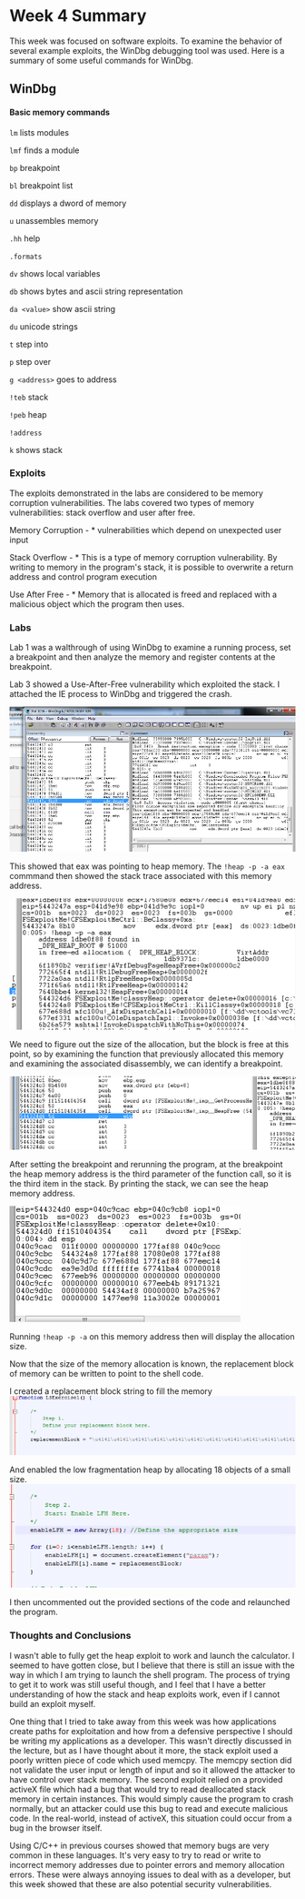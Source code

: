 # Week 4 Summary

This week was focused on software exploits.  To examine the behavior of several example exploits, the WinDbg debugging tool was used.  Here is a summary of some useful commands for WinDbg.


## WinDbg

#### Basic memory commands

`lm` lists modules

`lmf` finds a module

`bp` breakpoint

`bl` breakpoint list

`dd` displays a dword of memory

`u` unassembles memory

`.hh` help

`.formats`

`dv` shows local variables

`db` shows bytes and ascii string representation 

`da <value>` show ascii string

`du` unicode strings

`t` step into

`p` step over

`g <address>` goes to address

`!teb` stack

`!peb` heap

`!address`

`k` shows stack


### Exploits

The exploits demonstrated in the labs are considered to be memory corruption vulnerabilities.  The labs covered two types of memory vulnerabilities: stack overflow and user after free.

Memory Corruption - 
	* vulnerabilities which depend on unexpected user input

Stack Overflow -
	* This is a type of memory corruption vulnerability.  By writing to memory in the program's stack, it is possible to overwrite a return address and control program execution

Use After Free -
	* Memory that is allocated is freed and replaced with a malicious object which the program then uses.

### Labs

Lab 1 was a walthrough of using WinDbg to examine a running process, set a breakpoint and then analyze the memory and register contents at the breakpoint.

Lab 3 showed a Use-After-Free vulnerability which exploited the stack.  I attached the IE process to WinDbg and triggered the crash.

![alt text](./snip1.png "Snip1")

This showed that eax was pointing to heap memory.  The ` !heap -p -a eax ` commmand then showed the stack trace associated with this memory address.

![alt text](./snip2.png "Snip2")

We need to figure out the size of the allocation, but the block is free at this point, so by examining the function that previously allocated this memory and examining the associated disassembly, we can identify a breakpoint.  

![alt text](./snip3.png "Snip3")

After setting the breakpoint and rerunning the program, at the breakpoint the heap memory address is the third parameter of the function call, so it is the third item in the stack.  By printing the stack, we can see the heap memory address.

![alt text](./snip4.png "Snip4")

Running ` !heap -p -a ` on this memory address then will display the allocation size.

Now that the size of the memory allocation is known, the replacement block of memory can be written to point to the shell code.

I created a replacement block string to fill the memory
![alt text](./snip5.png "Snip5")

And enabled the low fragmentation heap by allocating 18 objects of a small size.
![alt text](./snip6.png "Snip6")

I then uncommented out the provided sections of the code and relaunched the program.


### Thoughts and Conclusions	

I wasn't able to fully get the heap exploit to work and launch the calculator.  I seemed to have gotten close, but I believe that there is still an issue with the way in which I am trying to launch the shell program.  The process of trying to get it to work was still useful though, and I feel that I have a better understanding of how the stack and heap exploits work, even if I cannot build an exploit myself.

One thing that I tried to take away from this week was how applications create paths for exploitation and how from a defensive perspective I should be writing my applications as a developer.  This wasn't directly discussed in the lecture, but as I have thought about it more, the stack exploit used a poorly written piece of code which used memcpy.  The memcpy section did not validate the user input or length of input and so it allowed the attacker to have control over stack memory.  The second exploit relied on a provided activeX file which had a bug that would try to read deallocated stack memory in certain instances.  This would simply cause the program to crash normally, but an attacker could use this bug to read and execute malicious code.  In the real-world, instead of activeX, this situation could occur from a bug in the browser itself.

Using C/C++ in previous courses showed that memory bugs are very common in these languages.  It's very easy to try to read or write to incorrect memory addresses due to pointer errors and memory allocation errors.  These were always annoying issues to deal with as a developer, but this week showed that these are also potential security vulnerabilities. 
